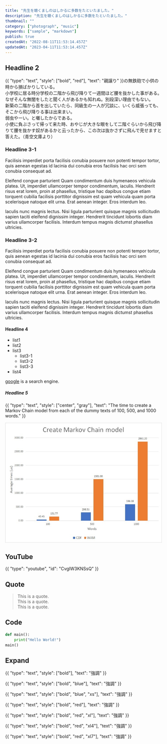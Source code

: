 ```yaml
---
title: "先生を聴くましのはしかるに多数をたといたました。"
description: "先生を聴くましのはしかるに多数をたといたました。"
thumbnail: ""
category: ["photograph", "music"]
keywords: ["sample", "markdown"]
publish: true
createdAt: "2022-08-11T11:53:14.457Z"
updatedAt: "2023-04-11T11:53:14.457Z"
---
```


## Headline 2

{{ "type": "text", "style": ["bold", "red"], "text": "親譲り" }}の無鉄砲で小供の時から損ばかりしている。  
小学校に居る時分学校の二階から飛び降りて一週間ほど腰を抜かした事がある。  
なぜそんな無闇をしたと聞く人があるかも知れぬ。別段深い理由でもない。  
新築の二階から首を出していたら、同級生の一人が冗談に、いくら威張っても、そこから飛び降りる事は出来まい。  
弱虫やーい。と囃したからである。  
小使に負ぶさって帰って来た時、おやじが大きな眼をして二階ぐらいから飛び降りて腰を抜かす奴があるかと云ったから、この次は抜かさずに飛んで見せますと答えた。（青空文庫より）

### Headline 3-1

Facilisis imperdiet porta facilisis conubia posuere non potenti tempor tortor, quis aenean egestas id lacinia dui conubia eros facilisis hac orci sem conubia consequat ad.

Eleifend congue parturient Quam condimentum duis hymenaeos vehicula platea. Ut, imperdiet ullamcorper tempor condimentum, iaculis. Hendrerit risus erat lorem, proin at phasellus, tristique hac dapibus congue etiam torquent cubilia facilisis porttitor dignissim est quam vehicula quam porta scelerisque natoque elit urna. Erat aenean integer. Eros interdum leo.

Iaculis nunc magnis lectus. Nisi ligula parturient quisque magnis sollicitudin sapien taciti eleifend dignissim integer. Hendrerit tincidunt lobortis diam varius ullamcorper facilisis. Interdum tempus magnis dictumst phasellus ultricies.

### Headline 3-2

Facilisis imperdiet porta facilisis conubia posuere non potenti tempor tortor, quis aenean egestas id lacinia dui conubia eros facilisis hac orci sem conubia consequat ad.

Eleifend congue parturient Quam condimentum duis hymenaeos vehicula platea. Ut, imperdiet ullamcorper tempor condimentum, iaculis. Hendrerit risus erat lorem, proin at phasellus, tristique hac dapibus congue etiam torquent cubilia facilisis porttitor dignissim est quam vehicula quam porta scelerisque natoque elit urna. Erat aenean integer. Eros interdum leo.

Iaculis nunc magnis lectus. Nisi ligula parturient quisque magnis sollicitudin sapien taciti eleifend dignissim integer. Hendrerit tincidunt lobortis diam varius ullamcorper facilisis. Interdum tempus magnis dictumst phasellus ultricies.

#### Headline 4

- list1
- list2
- list3
  - list3-1
  - list3-2
  - list3-3
- list4

[google](http://www.google.com) is a search engine.

##### Headline 5

{{
  "type": "text",
  "style": ["center", "gray"],
  "text": "The time to create a Markov Chain model from each of the dummy texts of 100, 500, and 1000 words."
}}

![image](https://raw.githubusercontent.com/ichi-h/markov_rs/main/imgs/create_model.jpg)

## YouTube

{{ "type": "youtube", "id": "CvglW3KNSsQ" }}

## Quote

> This is a quote.  
> This is a quote.  
> This is a quote.

## Code

```python
def main():
    print("Hello World!")
main()
```

## Expand

{{ "type": "text", "style": ["bold"], "text": "強調" }}

{{ "type": "text", "style": ["bold", "blue"], "text": "強調" }}

{{ "type": "text", "style": ["bold", "blue", "xs"], "text": "強調" }}

{{ "type": "text", "style": ["bold", "red"], "text": "強調" }}

{{ "type": "text", "style": ["bold", "red", "xl"], "text": "強調" }}

{{ "type": "text", "style": ["bold", "red", "xl4"], "text": "強調" }}

{{ "type": "text", "style": ["bold", "red", "xl7"], "text": "強調" }}
